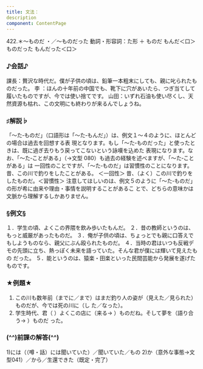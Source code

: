 ```yaml
---
title: 文法：
description
component: ContentPage
---
```



422.＊～ものだ ・／～ものだった
動詞・形容詞：た形 ＋ ものだ
もんだ＜口＞
ものだった
もんだった＜口＞
### ♪会話♪
課長：贅沢な時代だ。僕が子供の頃は、鉛筆一本粗末にしても、親に叱られたものだった。
李 ：ほんの十年前の中国でも、靴下に穴があいたら、つぎ当てして履いたものですが、今では使い捨てです。 山田：いずれ石油も使い尽くし、天然資源も枯れ、この文明にも終わりが来るんでしょうね。
### ♯解説♭
「～た‐ものだ」（口語形は「～た‐もんだ」）は、例文１～４のように、ほとんどの場合は過去を回想する表 現となります。もし「～た‐ものだった」と使ったときは、既に過ぎ去りもう戻ってこないという詠嘆を込めた 表現になります。なお、「～た‐ことがある」（→文型 080）も過去の経験を述べますが、「～た‐ことがある」は 一回性のことですが、「～た‐ものだ」は習慣性のことになります。
昔、この川で釣りをしたことがある。 ＜一回性＞ 昔、（よく）この川で釣りをしたものだ。＜習慣性＞ 注意してほしいのは、例文５のように「～た‐ものだ」の形が希に由来や理由・事情を説明することがあるこ
とで、どちらの意味かは文脈から理解するしかありません。
### §例文§
１．学生の頃、よくこの界隈を飲み歩いたもんだ。
２．昔の教師というのは、もっと威厳があったものだ。
３．俺が子供の頃は、ちょっとでも親に口答えでもしようものなら、親父にぶん殴られたものだ。
４．当時の君はいつも反戦デモの先頭に立ち、熱っぽく未来を語っていた。そんな君が僕には輝いて見えたもの だった。
５．能というのは、猿楽・田楽といった民間芸能から発展を遂げたものです。
### ★例題★
1) この川も数年前（までに／まで）はまだ釣り人の姿が（見えた／見られた）ものだが、今では死の川に（し
た／なった）。
2) 学生時代、君（ ）よくこの店に（来る→ ）ものだね。そして夢を（語り合う→ ）ものだ った。
### (^^)前課の解答(^^)
1)には（（噂・話）には聞いていた）／聞いていた／もの
2)か（意外な事態→文型041）／から／生還できた（既定・完了）
